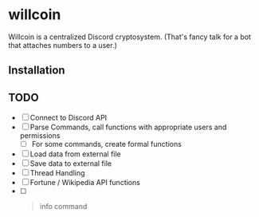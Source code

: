 # willcoin

Willcoin is a centralized Discord cryptosystem. (That's fancy talk for a bot that attaches numbers to a user.)

## Installation

## TODO

- [ ] Connect to Discord API
- [ ] Parse Commands, call functions with appropriate users and permissions
  - [ ] For some commands, create formal functions
- [ ] Load data from external file
- [ ] Save data to external file
- [ ] Thread Handling
- [ ] Fortune / Wikipedia API functions
- [ ] >info command
